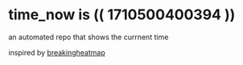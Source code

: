 # time_now is (( 1710500400394 ))

an automated repo that shows the currnent time

inspired by [breakingheatmap](https://github.com/breakingheatmap/breakingheatmap)